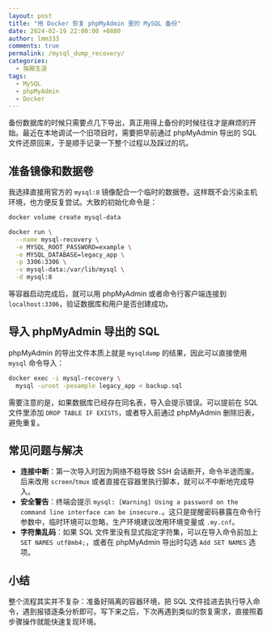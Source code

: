 ```yaml
---
layout: post
title: "用 Docker 恢复 phpMyAdmin 里的 MySQL 备份"
date: 2024-02-19 22:00:00 +0800
author: lmm333
comments: true
permalink: /mysql_dump_recovery/
categories:
  - 挨踢生涯
tags:
  - MySQL
  - phpMyAdmin
  - Docker
---
```


备份数据库的时候只需要点几下导出，真正用得上备份的时候往往才是麻烦的开始。最近在本地调试一个旧项目时，需要把早前通过 phpMyAdmin 导出的 SQL 文件还原回来，于是顺手记录一下整个过程以及踩过的坑。

<!--more-->

## 准备镜像和数据卷

我选择直接用官方的 `mysql:8` 镜像配合一个临时的数据卷。这样既不会污染主机环境，也方便反复尝试。大致的初始化命令是：

```bash
docker volume create mysql-data

docker run \
  --name mysql-recovery \
  -e MYSQL_ROOT_PASSWORD=example \
  -e MYSQL_DATABASE=legacy_app \
  -p 3306:3306 \
  -v mysql-data:/var/lib/mysql \
  -d mysql:8
```

等容器启动完成后，就可以用 phpMyAdmin 或者命令行客户端连接到 `localhost:3306`，验证数据库和用户是否创建成功。

## 导入 phpMyAdmin 导出的 SQL

phpMyAdmin 的导出文件本质上就是 `mysqldump` 的结果，因此可以直接使用 `mysql` 命令导入：

```bash
docker exec -i mysql-recovery \
  mysql -uroot -pexample legacy_app < backup.sql
```

需要注意的是，如果数据库已经存在同名表，导入会提示错误。可以提前在 SQL 文件里添加 `DROP TABLE IF EXISTS`，或者导入前通过 phpMyAdmin 删除旧表，避免重复。

## 常见问题与解决

- **连接中断**：第一次导入时因为网络不稳导致 SSH 会话断开，命令半途而废。后来改用 `screen`/`tmux` 或者直接在容器里执行脚本，就可以不中断地完成导入。
- **安全警告**：终端会提示 `mysql: [Warning] Using a password on the command line interface can be insecure.`。这只是提醒密码暴露在命令行参数中，临时环境可以忽略，生产环境建议改用环境变量或 `.my.cnf`。
- **字符集乱码**：如果 SQL 文件里没有显式指定字符集，可以在导入命令前加上 `SET NAMES utf8mb4;`，或者在 phpMyAdmin 导出时勾选 `Add SET NAMES` 选项。

## 小结

整个流程其实并不复杂：准备好隔离的容器环境，把 SQL 文件挂进去执行导入命令，遇到报错逐条分析即可。写下来之后，下次再遇到类似的恢复需求，直接照着步骤操作就能快速复现环境。
